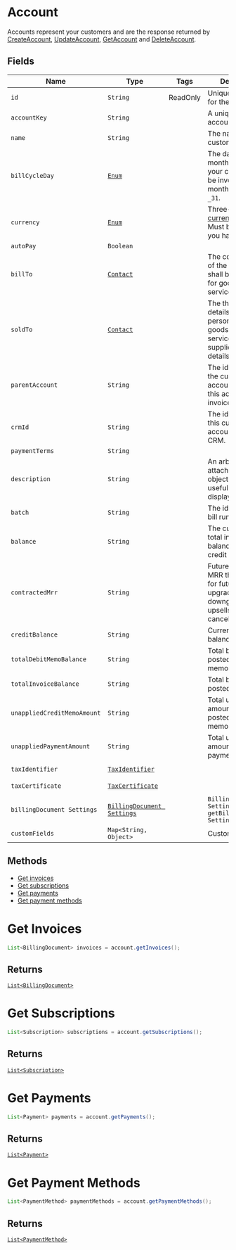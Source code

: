 
# Account

Accounts represent your customers and are the response returned by [CreateAccount](/doc/account-api.md#create-account), [UpdateAccount](/doc/account-api.md#update-account), [GetAccount](/doc/account-api.md#get-account) and [DeleteAccount](/doc/account-api.md#delete-account).


## Fields

| Name | Type | Tags | Description | Getter |
|  --- | --- | --- | --- | --- |
| `id` | `String` | ReadOnly | Unique identifier for the object. | `String getId()` |
| `accountKey` | `String` |  | A unique customer account key. | `String getAccountKey()`
| `name` | `String` |  | The name of the customer account. | `String getName()`
| `billCycleDay` | [`Enum`](/doc/models/bill-cycle-day.md) |  | The day of the month on which your customer will be invoiced. For month-end specify `_31`. | `String getBillCycleDay()`
| `currency` | [`Enum`](/doc/models/currency.md) |  | Three-letter [ISO currency code](https://www.iso.org/iso-4217-currency-codes.html). Must be a currency you have enabled. | `String getCurrency()` |
| `autoPay` | `Boolean` |  | | `String getAutoPay()` |
| `billTo` | [`Contact`](/doc/models/contact.md) |  | The contact details of the person who shall be charged for goods or services. | `Contact getBillTo()` |
| `soldTo` | [`Contact`](/doc/models/contact.md) |  | The the contact details of the person who is sold goods and services. If not supplied, the bill to details are applied.  | `Contact getSoldTo()` |
| `parentAccount` | `String` |  | The identifier of the customer account that owns this account's invoices. | `String getParentAccount()` |
| `crmId` | `String` |  | The identifier for this customer account in your CRM. | `String getCrmId()` |
| `paymentTerms` | `String` |  |  | `String getPaymentTerms()` |
| `description` | `String` |  | An arbitrary string attached to the object. Often useful for displaying to users. | `String getDescription()` |
| `batch` | `String` |  | The identifier of a bill run batch. | `String getBatch()` |
| `balance` | `String` |  | The customer's total invoice balance minus credit balance. | `String getBalance()` |
| `contractedMrr` | `String` |  | Future expected MRR that accounts for future upgrades, downgrades, upsells and cancellations. | `String getContractedMrr()` |
| `creditBalance` | `String` |  | Current credit balance. | `String getCreditBalance()` |
| `totalDebitMemoBalance` | `String` |  | Total balance of all posted debit memos. | `String getDebitMemoBalance()` |
| `totalInvoiceBalance` | `String` |  | Total balance of all posted invoices. | `String getInvoiceBalance()` |
| `unappliedCreditMemoAmount` | `String` |  | Total unapplied amount of all posted credit memos. | `String getUnappliedCreditAmount()` |
| `unappliedPaymentAmount` | `String` |  | Total unapplied amount of all payments. | `String getUnappliedPaymentAmount()` |
| `taxIdentifier` | [`TaxIdentifier`](/doc/models/tax-identifier.md) |  || `TaxIdentifier getTaxIdentifier()` |
| `taxCertificate` | [`TaxCertificate`](/doc/models/tax-certificate.md) |  || `TaxCertificate getTaxCertificate()` |
| `billingDocument Settings` | [`BillingDocument Settings`](/doc/models/billing-document-settings.md) |  | `BillingDocument Settings getBillingDocument Settings()` |
| `customFields` | `Map<String, Object>` |  | Custom fields. | `Map<String, Object> getCustomFields()`|

## Methods

* [Get invoices](/doc/models/account.md#get-invoices)
* [Get subscriptions](/doc/models/account.md#get-subscriptions)
* [Get payments](/doc/models/account.md#get-payments)
* [Get payment methods](/doc/models/account.md#get-payment-methods)


# Get Invoices


```java
List<BillingDocument> invoices = account.getInvoices();
```
## Returns

[`List<BillingDocument>`](/doc/models/billing-document.md)



# Get Subscriptions

```java
List<Subscription> subscriptions = account.getSubscriptions();
```

## Returns

[`List<Subscription>`](/doc/models/subscription.md)


# Get Payments

```java
List<Payment> payments = account.getPayments();
```

## Returns

[`List<Payment>`](/doc/models/payment.md)


# Get Payment Methods

```java
List<PaymentMethod> paymentMethods = account.getPaymentMethods();
```

## Returns

[`List<PaymentMethod>`](/doc/models/payment-method.md)
